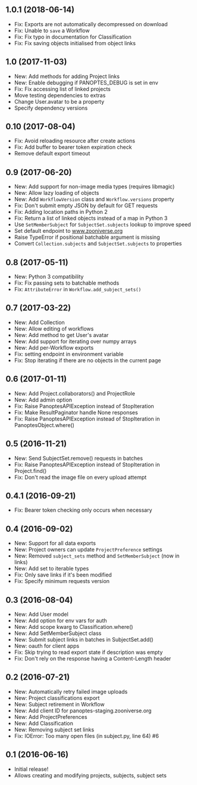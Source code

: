 ## 1.0.1 (2018-06-14)

- Fix: Exports are not automatically decompressed on download
- Fix: Unable to `save` a Workflow
- Fix: Fix typo in documentation for Classification
- Fix: Fix saving objects initialised from object links

## 1.0 (2017-11-03)

- New: Add methods for adding Project links
- New: Enable debugging if PANOPTES_DEBUG is set in env
- Fix: Fix accessing list of linked projects
- Move testing dependencies to extras
- Change User.avatar to be a property
- Specify dependency versions

## 0.10 (2017-08-04)

- Fix: Avoid reloading resource after create actions
- Fix: Add buffer to bearer token expiration check
- Remove default export timeout

## 0.9 (2017-06-20)

- New: Add support for non-image media types (requires libmagic)
- New: Allow lazy loading of objects
- New: Add `WorkflowVersion` class and `Workflow.versions` property
- Fix: Don't submit empty JSON by default for GET requests
- Fix: Adding location paths in Python 2
- Fix: Return a list of linked objects instead of a map in Python 3
- Use `SetMemberSubject` for `SubjectSet.subjects` lookup to improve speed
- Set default endpoint to www.zooniverse.org
- Raise TypeError if positional batchable argument is missing
- Convert `Collection.subjects` and `SubjectSet.subjects` to properties

## 0.8 (2017-05-11)

- New: Python 3 compatibility
- Fix: Fix passing sets to batchable methods
- Fix: `AttributeError` in `Workflow.add_subject_sets()`

## 0.7 (2017-03-22)

- New: Add Collection
- New: Allow editing of workflows
- New: Add method to get User's avatar
- New: Add support for iterating over numpy arrays
- New: Add per-Workflow exports
- Fix: setting endpoint in environment variable
- Fix: Stop iterating if there are no objects in the current page

## 0.6 (2017-01-11)

- New: Add Project.collaborators() and ProjectRole
- New: Add admin option
- Fix: Raise PanoptesAPIException instead of StopIteration
- Fix: Make ResultPaginator handle None responses
- Fix: Raise PanoptesAPIException instead of StopIteration in PanoptesObject.where()

## 0.5 (2016-11-21)

- New: Send SubjectSet.remove() requests in batches
- Fix: Raise PanoptesAPIException instead of StopIteration in Project.find()
- Fix: Don't read the image file on every upload attempt

## 0.4.1 (2016-09-21)

- Fix: Bearer token checking only occurs when necessary

## 0.4 (2016-09-02)

- New: Support for all data exports
- New: Project owners can update `ProjectPreference` settings
- New: Removed `subject_sets` method and `SetMemberSubject` (now in links)
- New: Add set to iterable types
- Fix: Only save links if it's been modified
- Fix: Specify minimum requests version

## 0.3 (2016-08-04)

- New: Add User model
- New: Add option for env vars for auth
- New: Add scope kwarg to Classification.where()
- New: Add SetMemberSubject class
- New: Submit subject links in batches in SubjectSet.add()
- New: oauth for client apps
- Fix: Skip trying to read export state if description was empty
- Fix: Don't rely on the response having a Content-Length header

## 0.2 (2016-07-21)

- New: Automatically retry failed image uploads
- New: Project classifications export
- New: Subject retirement in Workflow
- New: Add client ID for panoptes-staging.zooniverse.org
- New: Add ProjectPreferences
- New: Add Classification
- New: Removing subject set links
- Fix: IOError: Too many open files (in subject.py, line 64) #6

## 0.1 (2016-06-16)

- Initial release!
- Allows creating and modifying projects, subjects, subject sets
